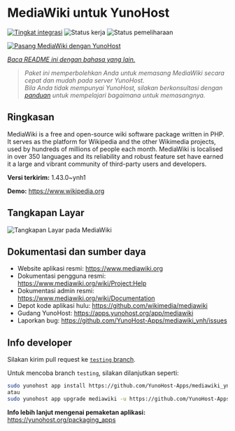 <!--
N.B.: README ini dibuat secara otomatis oleh <https://github.com/YunoHost/apps/tree/master/tools/readme_generator>
Ini TIDAK boleh diedit dengan tangan.
-->

# MediaWiki untuk YunoHost

[![Tingkat integrasi](https://apps.yunohost.org/badge/integration/mediawiki)](https://ci-apps.yunohost.org/ci/apps/mediawiki/)
![Status kerja](https://apps.yunohost.org/badge/state/mediawiki)
![Status pemeliharaan](https://apps.yunohost.org/badge/maintained/mediawiki)

[![Pasang MediaWiki dengan YunoHost](https://install-app.yunohost.org/install-with-yunohost.svg)](https://install-app.yunohost.org/?app=mediawiki)

*[Baca README ini dengan bahasa yang lain.](./ALL_README.md)*

> *Paket ini memperbolehkan Anda untuk memasang MediaWiki secara cepat dan mudah pada server YunoHost.*  
> *Bila Anda tidak mempunyai YunoHost, silakan berkonsultasi dengan [panduan](https://yunohost.org/install) untuk mempelajari bagaimana untuk memasangnya.*

## Ringkasan

MediaWiki is a free and open-source wiki software package written in PHP. It serves as the platform for Wikipedia and the other Wikimedia projects, used by hundreds of millions of people each month. MediaWiki is localised in over 350 languages and its reliability and robust feature set have earned it a large and vibrant community of third-party users and developers.


**Versi terkirim:** 1.43.0~ynh1

**Demo:** <https://www.wikipedia.org>

## Tangkapan Layar

![Tangkapan Layar pada MediaWiki](./doc/screenshots/screenshot.png)

## Dokumentasi dan sumber daya

- Website aplikasi resmi: <https://www.mediawiki.org>
- Dokumentasi pengguna resmi: <https://www.mediawiki.org/wiki/Project:Help>
- Dokumentasi admin resmi: <https://www.mediawiki.org/wiki/Documentation>
- Depot kode aplikasi hulu: <https://github.com/wikimedia/mediawiki>
- Gudang YunoHost: <https://apps.yunohost.org/app/mediawiki>
- Laporkan bug: <https://github.com/YunoHost-Apps/mediawiki_ynh/issues>

## Info developer

Silakan kirim pull request ke [`testing` branch](https://github.com/YunoHost-Apps/mediawiki_ynh/tree/testing).

Untuk mencoba branch `testing`, silakan dilanjutkan seperti:

```bash
sudo yunohost app install https://github.com/YunoHost-Apps/mediawiki_ynh/tree/testing --debug
atau
sudo yunohost app upgrade mediawiki -u https://github.com/YunoHost-Apps/mediawiki_ynh/tree/testing --debug
```

**Info lebih lanjut mengenai pemaketan aplikasi:** <https://yunohost.org/packaging_apps>
